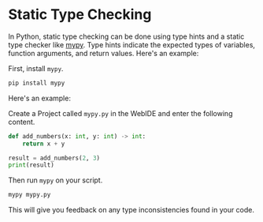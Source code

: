 # Static Type Checking

In Python, static type checking can be done using type hints and a static type checker like [mypy](https://mypy.readthedocs.io/en/stable/index.html). Type hints indicate the expected types of variables, function arguments, and return values. Here's an example:

First, install `mypy`.

```bash
pip install mypy
```

Here's an example:

Create a Project called `mypy.py` in the WebIDE and enter the following content.

```python
def add_numbers(x: int, y: int) -> int:
    return x + y

result = add_numbers(2, 3)
print(result)
```

Then run `mypy` on your script.

```bash
mypy mypy.py
```

This will give you feedback on any type inconsistencies found in your code.
